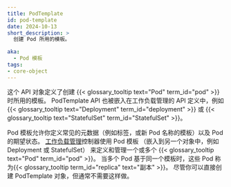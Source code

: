 ```yaml
---
title: PodTemplate
id: pod-template
date: 2024-10-13
short_description: >
  创建 Pod 所用的模板。

aka: 
  - Pod 模板
tags:
- core-object
---
```

<!--
title: PodTemplate
id: pod-template
date: 2024-10-13
short_description: >
  A template for creating Pods.

aka: 
  - pod template
tags:
- core-object
-->

<!--
An API object that defines a template for creating {{< glossary_tooltip text="Pods" term_id="pod" >}}.
The PodTemplate API is also embedded in API definitions for workload management, such as 
{{< glossary_tooltip text="Deployment" term_id="deployment" >}} or
{{< glossary_tooltip text="StatefulSets" term_id="StatefulSet" >}}.
-->
这个 API 对象定义了创建 {{< glossary_tooltip text="Pod" term_id="pod" >}} 时所用的模板。
PodTemplate API 也被嵌入在工作负载管理的 API 定义中，例如
{{< glossary_tooltip text="Deployment" term_id="deployment" >}} 或
{{< glossary_tooltip text="StatefulSet" term_id="StatefulSet" >}}。

<!--more-->

<!--
Pod templates allow you to define common metadata (such as labels, or a template for the name of a
new Pod) as well as to specify a pod's desired state.
[Workload management](/docs/concepts/workloads/controllers/) controllers use Pod templates
(embedded into another object, such as a Deployment or StatefulSet)
to define and manage one or more {{< glossary_tooltip text="Pods" term_id="pod" >}}.
When there can be multiple Pods based on the same template, these are called
{{< glossary_tooltip term_id="replica" text="replicas" >}}.
Although you can create a PodTemplate object directly, you rarely need to do so.
-->
Pod 模板允许你定义常见的元数据（例如标签，或新 Pod 名称的模板）以及 Pod 的期望状态。
[工作负载管理](/zh-cn/docs/concepts/workloads/controllers/)控制器使用 Pod 模板
（嵌入到另一个对象中，例如 Deployment 或 StatefulSet）
来定义和管理一个或多个 {{< glossary_tooltip text="Pod" term_id="pod" >}}。
当多个 Pod 基于同一个模板时，这些 Pod 称为{{< glossary_tooltip term_id="replica" text="副本" >}}。
尽管你可以直接创建 PodTemplate 对象，但通常不需要这样做。
